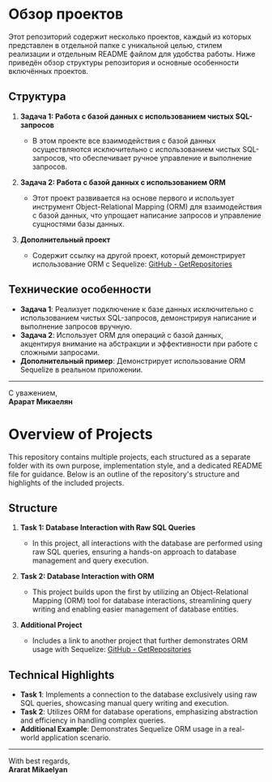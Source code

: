 # Обзор проектов

Этот репозиторий содержит несколько проектов, каждый из которых представлен в отдельной папке с уникальной целью, стилем реализации и отдельным README файлом для удобства работы. Ниже приведён обзор структуры репозитория и основные особенности включённых проектов.

## Структура

1. **Задача 1: Работа с базой данных с использованием чистых SQL-запросов**
   - В этом проекте все взаимодействия с базой данных осуществляются исключительно с использованием чистых SQL-запросов, что обеспечивает ручное управление и выполнение запросов.

2. **Задача 2: Работа с базой данных с использованием ORM**
   - Этот проект развивается на основе первого и использует инструмент Object-Relational Mapping (ORM) для взаимодействия с базой данных, что упрощает написание запросов и управление сущностями базы данных.

3. **Дополнительный проект**
   - Содержит ссылку на другой проект, который демонстрирует использование ORM с Sequelize:
     [GitHub - GetRepositories](https://github.com/aromikayelyan/GetRepositories)

## Технические особенности

- **Задача 1**: Реализует подключение к базе данных исключительно с использованием чистых SQL-запросов, демонстрируя написание и выполнение запросов вручную.
- **Задача 2**: Использует ORM для операций с базой данных, акцентируя внимание на абстракции и эффективности при работе с сложными запросами.
- **Дополнительный пример**: Демонстрирует использование ORM Sequelize в реальном приложении.

---

С уважением,  
**Арарат Микаелян**





# Overview of Projects

This repository contains multiple projects, each structured as a separate folder with its own purpose, implementation style, and a dedicated README file for guidance. Below is an outline of the repository's structure and highlights of the included projects.

## Structure

1. **Task 1: Database Interaction with Raw SQL Queries**
   - In this project, all interactions with the database are performed using raw SQL queries, ensuring a hands-on approach to database management and query execution.
   
2. **Task 2: Database Interaction with ORM**
   - This project builds upon the first by utilizing an Object-Relational Mapping (ORM) tool for database interactions, streamlining query writing and enabling easier management of database entities.

3. **Additional Project**
   - Includes a link to another project that further demonstrates ORM usage with Sequelize:
     [GitHub - GetRepositories](https://github.com/aromikayelyan/GetRepositories)

## Technical Highlights

- **Task 1**: Implements a connection to the database exclusively using raw SQL queries, showcasing manual query writing and execution.
- **Task 2**: Utilizes ORM for database operations, emphasizing abstraction and efficiency in handling complex queries.
- **Additional Example**: Demonstrates Sequelize ORM usage in a real-world application scenario.

---

With best regards,  
**Ararat Mikaelyan**

